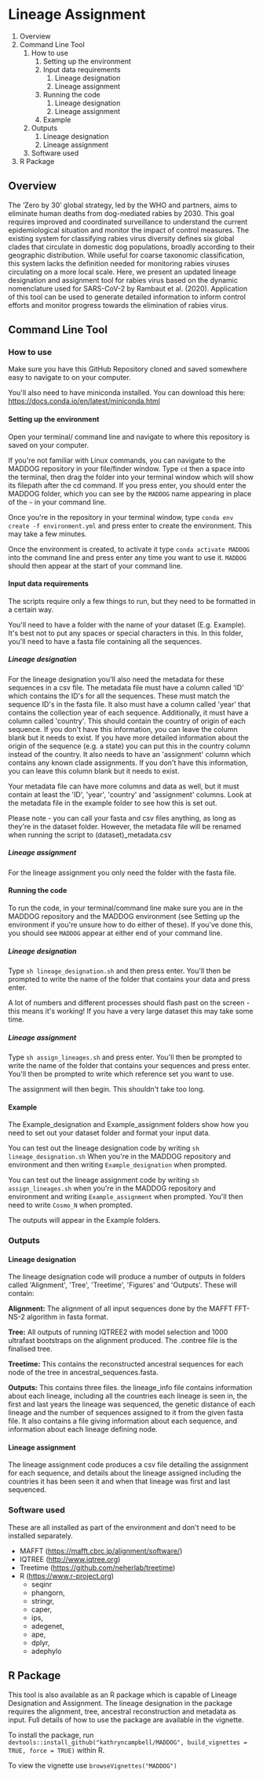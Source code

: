 # Lineage Assignment

1. Overview
1. Command Line Tool
    1. How to use
        1. Setting up the environment
        1. Input data requirements
            1. Lineage designation
            1. Lineage assignment
        1. Running the code
            1. Lineage designation
            1. Lineage assignment
        1. Example
    1. Outputs
        1. Lineage designation
        1. Lineage assignment
    1. Software used
1. R Package

## Overview
The ‘Zero by 30’ global strategy, led by the WHO and partners, aims to eliminate human deaths from dog-mediated rabies by 2030. This goal requires improved and coordinated surveillance to understand the current epidemiological situation and monitor the impact of control measures. The existing system for classifying rabies virus diversity defines six global clades that circulate in domestic dog populations, broadly according to their geographic distribution. While useful for coarse taxonomic classification, this system lacks the definition needed for monitoring rabies viruses circulating on a more local scale. Here, we present an updated lineage designation and assignment tool for rabies virus based on the dynamic nomenclature used for SARS-CoV-2 by Rambaut et al. (2020). Application of this tool can be used to generate detailed information to inform control efforts and monitor progress towards the elimination of rabies virus.

## Command Line Tool

### How to use
Make sure you have this GitHub Repository cloned and saved somewhere easy to navigate to on your computer.

You'll also need to have miniconda installed. You can download this here: https://docs.conda.io/en/latest/miniconda.html 

#### Setting up the environment
Open your terminal/ command line and navigate to where this repository is saved on your computer. 

If you're not familiar with Linux commands, you can navigate to the MADDOG repository in your file/finder window. Type `cd` then a space into the terminal, then drag the folder into your terminal window which will show its filepath after the cd command. If you press enter, you should enter the MADDOG folder, which you can see by the `MADDOG` name appearing in place of the `~` in your command line.

Once you're in the repository in your terminal window, type `conda env create -f environment.yml` and press enter to create the environment. This may take a few minutes. 

Once the environment is created, to activate it type `conda activate MADDOG` into the command line and press enter any time you want to use it. `MADDOG` should then appear at the start of your command line.

#### Input data requirements
The scripts require only a few things to run, but they need to be formatted in a certain way.

You'll need to have a folder with the name of your dataset (E.g. Example). It's best not to put any spaces or special characters in this. In this folder, you'll need to have a fasta file containing all the sequences. 

##### Lineage designation
For the lineage designation you'll also need the metadata for these sequences in a csv file. The metadata file must have a column called 'ID' which contains the ID's for all the sequences. These must match the sequence ID's in the fasta file. It also must have a column called 'year' that contains the collection year of each sequence. Additionally, it must have a column called 'country'. This should contain the country of origin of each sequence. If you don't have this information, you can leave the column blank but it needs to exist. If you have more detailed information about the origin of the sequence (e.g. a state) you can put this in the country column instead of the country. It also needs to have an 'assignment' column which contains any known clade assignments. If you don't have this information, you can leave this column blank but it needs to exist.

Your metadata file can have more columns and data as well, but it must contain at least the 'ID', 'year', 'country' and 'assignment' columns. Look at the metadata file in the example folder to see how this is set out. 

Please note - you can call your fasta and csv files anything, as long as they're in the dataset folder. However, the metadata file will be renamed when running the script to (dataset)_metadata.csv

##### Lineage assignment
For the lineage assignment you only need the folder with the fasta file. 

#### Running the code
To run the code, in your terminal/command line make sure you are in the MADDOG repository and the MADDOG environment (see Setting up the environment if you're unsure how to do either of these). If you've done this, you should see `MADDOG` appear at either end of your command line. 

##### Lineage designation
Type `sh lineage_designation.sh` and then press enter. You'll then be prompted to write the name of the folder that contains your data and press enter.

A lot of numbers and different processes should flash past on the screen - this means it's working! If you have a very large dataset this may take some time.

##### Lineage assignment
Type `sh assign_lineages.sh` and press enter. You'll then be prompted to write the name of the folder that contains your sequences and press enter. You'll then be prompted to write which reference set you want to use.

The assignment will then begin. This shouldn't take too long. 

#### Example
The Example_designation and Example_assignment folders show how you need to set out your dataset folder and format your input data. 

You can test out the lineage designation code by writing `sh lineage_designation.sh` When you're in the MADDOG repository and environment and then writing `Example_designation` when prompted.  

You can test out the lineage assignment code by writing `sh assign_lineages.sh` when you're in the MADDOG repository and environment and writing `Example_assignment` when prompted. You'll then need to write `Cosmo_N` when prompted.

The outputs will appear in the Example folders.

### Outputs

#### Lineage designation
The lineage designation code will produce a number of outputs in folders called 'Alignment', 'Tree', 'Treetime', 'Figures' and 'Outputs'. These will contain:

**Alignment:** The alignment of all input sequences done by the MAFFT FFT-NS-2 algorithm in fasta format.

**Tree:** All outputs of running IQTREE2 with model selection and 1000 ultrafast bootstraps on the alignment produced. The .contree file is the finalised tree.

**Treetime:** This contains the reconstructed ancestral sequences for each node of the tree in ancestral_sequences.fasta.

**Outputs:** This contains three files. the lineage_info file contains information about each lineage, including all the countries each lineage is seen in, the first and last years the lineage was sequenced, the genetic distance of each lineage and the number of sequences assigned to it from the given fasta file. It also contains a file giving information about each sequence, and information about each lineage defining node.

#### Lineage assignment
The lineage assignment code produces a csv file detailing the assignment for each sequence, and details about the lineage assigned including the countries it has been seen it and when that lineage was first and last sequenced.

### Software used
These are all installed as part of the environment and don't need to be installed separately.

* MAFFT (https://mafft.cbrc.jp/alignment/software/)
* IQTREE (http://www.iqtree.org)
* Treetime (https://github.com/neherlab/treetime)
* R (https://www.r-project.org)
    * seqinr
    * phangorn,
    * stringr,
    * caper,
    * ips,
    * adegenet,
    * ape,
    * dplyr,
    * adephylo
    
## R Package 
This tool is also available as an R package which is capable of Lineage Designation and Assignment.
The lineage designation in the package requires the alignment, tree, ancestral reconstruction and metadata as input. 
Full details of how to use the package are available in the vignette.

To install the package, run `devtools::install_github("kathryncampbell/MADDOG", build_vignettes = TRUE, force = TRUE)` within R. 

To view the vignette use `browseVignettes("MADDOG")`

 
